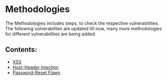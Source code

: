 # Methodologies
The Methodologies includes steps, to check the respective vulnerabilities. The following vulnerabilites are updated till now, many more methodologies for different vulnerabilities are being added.

## Contents:
- [XSS](xss.md)
- [Host-Header Injection](host-header.md)
- [Password-Reset Flaws](password-reset-flaw.md)
